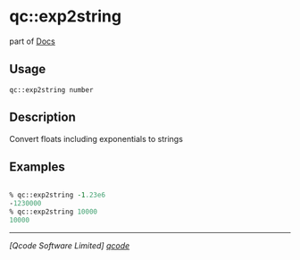 qc::exp2string
==============

part of [Docs](.)

Usage
-----
`
        qc::exp2string number 
    `

Description
-----------
Convert floats including exponentials to strings

Examples
--------
```tcl

% qc::exp2string -1.23e6
-1230000
% qc::exp2string 10000
10000
```

----------------------------------
*[Qcode Software Limited] [qcode]*

[qcode]: www.qcode.co.uk "Qcode Software"